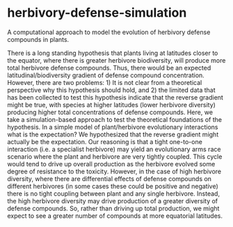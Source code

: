 # herbivory-defense-simulation
A computational approach to model the evolution of herbivory defense compounds in plants. 


There is a long standing hypothesis that plants living at latitudes closer to the equator, where there is greater 
herbivore biodiversity, will produce more total herbivore defense compounds. Thus, there would be an expected 
latitudinal/biodiversity gradient of defense compound concentration. However, there are two problems: 1) It is not
clear from a theoretical perspective why this hypothesis should hold, and 2) the limited data that has been collected
to test this hypothesis indicate that the reverse gradient might be true, with species at higher latitudes (lower 
herbivore diversity) producing higher total concentrations of defense compounds. Here, we take a simulation-based 
approach to test the theoretical foundations of the hypothesis. In a simple model of plant/herbivore evolutionary 
interactions what is the expectation? We hypothesized that the reverse gradient might actually be the expectation. Our
reasoning is that a tight one-to-one interaction (i.e. a specialist herbivore) may yield an evolutionary arms race 
scenario where the plant and herbivore are very tightly coupled. This cycle would tend to drive up overall production as
the herbivore evolved some degree of resistance to the toxicity. However, in the case of high herbivore diversity, where 
there are differential effects of defense compounds on different herbivores (in some cases these could be positive and 
negative) there is no tight coupling between plant and any single herbivore. Instead, the high herbivore diversity may
drive production of a greater diversity of defense compounds. So, rather than driving up total production, we might 
expect to see a greater number of compounds at more equatorial latitudes. 
